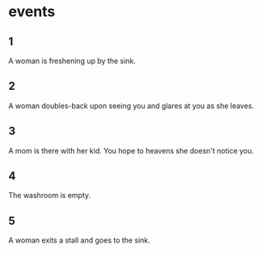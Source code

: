 # events

## 1

A woman is freshening up by the sink.

## 2

A woman doubles-back upon seeing you and glares at you as she leaves.

## 3

A mom is there with her kid. You hope to heavens she doesn't notice you.

## 4

The washroom is empty.

## 5

A woman exits a stall and goes to the sink.

